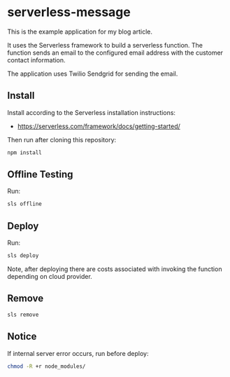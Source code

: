 # serverless-message

This is the example application for my blog article.

It uses the Serverless framework to build a serverless function. The function
sends an email to the configured email address with the customer contact information.

The application uses Twilio Sendgrid for sending the email.

## Install

Install according to the Serverless installation instructions:

* https://serverless.com/framework/docs/getting-started/

Then run after cloning this repository:

```bash
npm install
```

## Offline Testing

Run:

```bash
sls offline
```

## Deploy

Run:

```bash
sls deploy
```

Note, after deploying there are costs associated with invoking the function depending on cloud provider. 

## Remove

```bash
sls remove
```

## Notice

If internal server error occurs, run before deploy:

```bash
chmod -R +r node_modules/
```